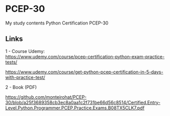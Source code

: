 # PCEP-30
My study contents Python Certification PCEP-30


## Links

1 - Course Udemy:  
https://www.udemy.com/course/pcep-certification-python-exam-practice-tests/

https://www.udemy.com/course/get-python-pcep-certification-in-5-days-with-practice-test/

2 - Book (PDF)

https://github.com/monteirohat/PCEP-30/blob/a25f3689358cb3ec8a0aa1c2f731be66d56c8514/Certified.Entry-Level.Python.Programmer.PCEP.Practice.Exams.B08TX5CLK7.pdf
